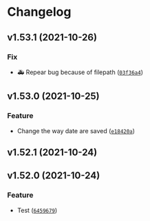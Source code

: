 # Changelog

<!--next-version-placeholder-->

## v1.53.1 (2021-10-26)
### Fix
* :ambulance: Repear bug because of filepath ([`03f36a4`](https://github.com/Mara-Li/YAFPA-python/commit/03f36a47ef11914a280d0f1b3feda44ca4927be0))

## v1.53.0 (2021-10-25)
### Feature
* Change the way date are saved ([`e18420a`](https://github.com/Mara-Li/YAFPA-python/commit/e18420aac415f54ec5987d2a83824609caabe92b))

## v1.52.1 (2021-10-24)


## v1.52.0 (2021-10-24)
### Feature
* Test ([`6459679`](https://github.com/Mara-Li/YAFPA-python/commit/645967918e1160a33041f6764f2469aa176b1b3e))



